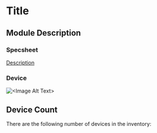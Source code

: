 # Title

## Module Description 



### Specsheet
[Description](../specsheets/<filename>.pdf)


### Device
<img src="../pictures/<image name>.png" alt="<Image Alt Text>" title="<Image Title>" style="max-width: 400px">

## Device Count
There are the following number of devices in the inventory: <Number of devices in storage>